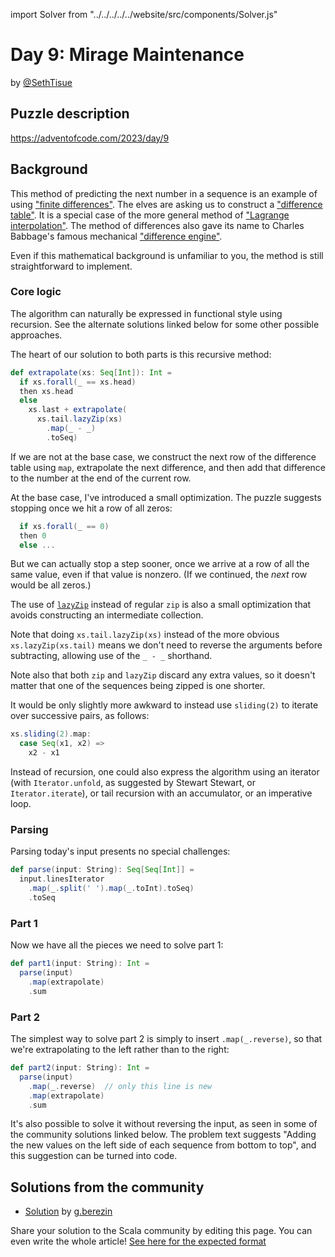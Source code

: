 import Solver from "../../../../../website/src/components/Solver.js"

# Day 9: Mirage Maintenance

by [@SethTisue](https://github.com/SethTisue)

## Puzzle description

https://adventofcode.com/2023/day/9

## Background

This method of predicting the next number in a sequence is an example
of using ["finite
differences"](https://mathworld.wolfram.com/FiniteDifference.html).
The elves are asking us to construct a ["difference
table"](https://mathworld.wolfram.com/DifferenceTable.html).
It is a special case of the more general method of
["Lagrange interpolation"](https://mathworld.wolfram.com/LagrangeInterpolatingPolynomial.html).
The method of differences also gave its name to Charles Babbage's
famous mechanical ["difference engine"](https://en.wikipedia.org/wiki/Difference_engine).

Even if this mathematical background is unfamiliar to you, the method
is still straightforward to implement.

### Core logic

The algorithm can naturally be expressed in functional style using
recursion.  See the alternate solutions linked below for some other
possible approaches.

The heart of our solution to both parts is this recursive method:

```scala
def extrapolate(xs: Seq[Int]): Int =
  if xs.forall(_ == xs.head)
  then xs.head
  else
    xs.last + extrapolate(
      xs.tail.lazyZip(xs)
        .map(_ - _)
        .toSeq)
```

If we are not at the base case, we construct the next row
of the difference table using `map`, extrapolate the next
difference, and then add that difference to the number at
the end of the current row.

At the base case, I've introduced a small optimization. The puzzle
suggests stopping once we hit a row of all zeros:

```scala
  if xs.forall(_ == 0)
  then 0
  else ...
```

But we can actually stop a step sooner, once we arrive at a row of all
the same value, even if that value is nonzero. (If we continued, the
_next_ row would be all zeros.)

The use of
[`lazyZip`](https://www.scala-lang.org/api/current/scala/collection/Seq.html#lazyZip-fffffd84)
instead of regular `zip` is also a small optimization that avoids
constructing an intermediate collection.

Note that doing `xs.tail.lazyZip(xs)` instead of the more obvious
`xs.lazyZip(xs.tail)` means we don't need to reverse the arguments
before subtracting, allowing use of the `_ - _` shorthand.

Note also that both `zip` and `lazyZip` discard any extra values,
so it doesn't matter that one of the sequences being zipped is one
shorter.

It would be only slightly more awkward to instead use `sliding(2)` to
iterate over successive pairs, as follows:

```scala
xs.sliding(2).map:
  case Seq(x1, x2) =>
    x2 - x1
```

Instead of recursion, one could also express the algorithm using an
iterator (with `Iterator.unfold`, as suggested by Stewart Stewart, or
`Iterator.iterate`), or tail recursion with an accumulator, or an
imperative loop.

### Parsing

Parsing today's input presents no special challenges:

```scala
def parse(input: String): Seq[Seq[Int]] =
  input.linesIterator
    .map(_.split(' ').map(_.toInt).toSeq)
    .toSeq
```

### Part 1

Now we have all the pieces we need to solve part 1:

```scala
def part1(input: String): Int =
  parse(input)
    .map(extrapolate)
    .sum
```

### Part 2

The simplest way to solve part 2 is simply to insert
`.map(_.reverse)`, so that we're extrapolating to the left rather than
to the right:

```scala
def part2(input: String): Int =
  parse(input)
    .map(_.reverse)  // only this line is new
    .map(extrapolate)
    .sum
```

It's also possible to solve it without reversing the input, as seen in
some of the community solutions linked below.  The problem text
suggests "Adding the new values on the left side of each sequence from
bottom to top", and this suggestion can be turned into code.

## Solutions from the community

- [Solution](https://github.com/GrigoriiBerezin/advent_code_2023/tree/master/task09/src/main/scala) by [g.berezin](https://github.com/GrigoriiBerezin)

Share your solution to the Scala community by editing this page.
You can even write the whole article! [See here for the expected format](https://github.com/scalacenter/scala-advent-of-code/discussions/424)
